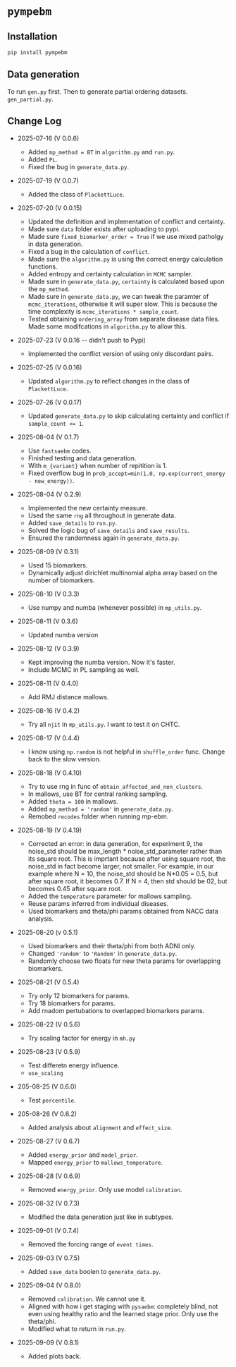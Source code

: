 # `pympebm`


## Installation


```bash
pip install pympebm
```


## Data generation

To run `gen.py` first. Then to generate partial ordering datasets. `gen_partial.py`. 

## Change Log

- 2025-07-16 (V 0.0.6)
    - Added `mp_method = BT` in `algorithm.py` and `run.py`. 
    - Added `PL`. 
    - Fixed the bug in `generate_data.py`. 

- 2025-07-19 (V 0.0.7)
    - Added the class of `PlackettLuce`. 

- 2025-07-20 (V 0.0.15)
    - Updated the definition and implementation of conflict and certainty. 
    - Made sure `data` folder exists after uploading to pypi. 
    - Made sure `fixed_biomarker_order = True` if we use mixed patholgy in data generation. 
    - Fixed a bug in the calculation of `conflict`. 
    - Made sure the `algorithm.py` is using the correct energy calculation functions. 
    - Added entropy and certainty calculation in `MCMC` sampler. 
    - Made sure in `generate_data.py`, `certainty` is calculated based upon the `mp_method`.
    - Made sure in `generate_data.py`, we can tweak the paramter of `mcmc_iterations`, otherwise it will super slow. This is because the time complexity is `mcmc_iterations * sample_count`. 
    - Tested obtaining `ordering_array` from separate disease data files. Made some modifcations in `algorithm.py` to allow this. 

- 2025-07-23 (V 0.0.16 -- didn't push to Pypi)
    - Implemented the conflict version of using only discordant pairs. 

- 2025-07-25 (V 0.0.16)
    - Updated `algorithm.py` to reflect changes in the class of `PlackettLuce`. 

- 2025-07-26 (V 0.0.17)
    - Updated `generate_data.py` to skip calculating certainty and conflict if `sample_count <= 1`. 
  
- 2025-08-04 (V 0.1.7)
    - Use `fastsaebm` codes. 
    - Finished testing and data generation. 
    - With `m_{variant}` when number of repitition is 1. 
    - Fixed overflow bug in `prob_accept=min(1.0, np.exp(current_energy - new_energy))`. 
  
- 2025-08-04 (V 0.2.9)
    - Implemented the new certainty measure.  
    - Used the same `rng` all throughout in generate data. 
    - Added `save_details` to `run.py`.
    - Solved the logic bug of `save_details` and `save_results`.
    - Ensured the randomness again in `generate_data.py`.
  
- 2025-08-09 (V 0.3.1)
    - Used 15 biomarkers. 
    - Dynamically adjust dirichlet multinomial alpha array based on the number of biomarkers.
  
- 2025-08-10 (V 0.3.3)
    - Use numpy and numba (whenever possible) in `mp_utils.py`.

- 2025-08-11 (V 0.3.6)
    - Updated numba version
- 2025-08-12 (V 0.3.9)
    - Kept improving the numba version. Now it's faster. 
    - Include MCMC in PL sampling as well. 

- 2025-08-11 (V 0.4.0)
    - Add RMJ distance mallows.
  
- 2025-08-16 (V 0.4.2)
    - Try all `njit` in `mp_utils.py`. I want to test it on CHTC.

- 2025-08-17 (V 0.4.4)
    - I know using `np.random` is not helpful in `shuffle_order` func. Change back to the slow version.

- 2025-08-18 (V 0.4.10)
    - Try to use rng in func of `obtain_affected_and_non_clusters`.  
    - In mallows, use BT for central ranking sampling. 
    - Added `theta = 100` in mallows.
    - Added `mp_method = 'random'` in `generate_data.py`. 
    - Remobed `recodes` folder when running mp-ebm.

- 2025-08-19 (V 0.4.19)
    - Corrected an error: in data generation, for experiment 9, the noise_std should be max_length * noise_std_parameter rather than its square root. This is imprtant because after using square root, the noise_std in fact become larger, not smaller. For example, in our example where N = 10, the noise_std should be N*0.05 = 0.5, but after square root, it becomes 0.7. If N = 4, then std should be 02, but becomes 0.45 after square root. 
    - Added the `temperature` parameter for mallows sampling.
    - Reuse params inferred from individual diseases.
    - Used biomarkers and theta/phi params obtained from NACC data analysis.

- 2025-08-20 (v 0.5.1)
    - Used biomarkers and their theta/phi from both ADNI only.
    - Changed `'random'` to `'Random'` in `generate_data.py`.
    - Randomly choose two floats for new theta params for overlapping biomarkers.

- 2025-08-21 (V 0.5.4)
    - Try only 12 biomarkers for params.
    - Try 18 biomarkers for params.
    - Add rnadom pertubations to overlapped biomarkers params. 

- 2025-08-22 (V 0.5.6)
    - Try scaling factor for energy in `mh.py`

- 2025-08-23 (V 0.5.9)
    - Test differetn energy influence.
    - `use_scaling`
 
- 205-08-25 (V 0.6.0)
   - Test `percentile`.
  
- 205-08-26 (V 0.6.2)
  - Added analysis about `alignment` and `effect_size`. 


- 2025-08-27 (V 0.6.7)
  - Added `energy_prior` and `model_prior`. 
  - Mapped `energy_prior` to `mallows_temperature`.

- 2025-08-28 (V 0.6.9)
  - Removed `energy_prior`. Only use model `calibration`. 

- 2025-08-32 (V 0.7.3)
  - Modified the data generation just like in subtypes. 

- 2025-09-01 (V 0.7.4)
  - Removed the forcing range of `event times`. 

- 2025-09-03 (V 0.7.5)
  - Added `save_data` boolen to `generate_data.py`. 

- 2025-09-04 (V 0.8.0)
  - Removed `calibration`. We cannot use it. 
  - Aligned with how i get staging with `pysaebm`: completely blind, not even using healthy ratio and the learned stage prior. Only use the theta/phi.
  - Modified what to return in `run.py`.

- 2025-09-09 (V 0.8.1)
  - Added plots back.
  